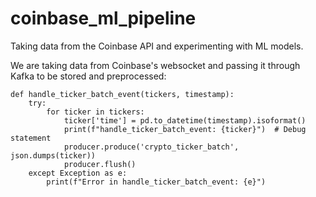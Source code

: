 # coinbase_ml_pipeline
Taking data from the Coinbase API and experimenting with ML models.

We are taking data from Coinbase's websocket and passing it through Kafka to be stored and preprocessed:

```
def handle_ticker_batch_event(tickers, timestamp):
    try:
        for ticker in tickers:
            ticker['time'] = pd.to_datetime(timestamp).isoformat()
            print(f"handle_ticker_batch_event: {ticker}")  # Debug statement
            producer.produce('crypto_ticker_batch', json.dumps(ticker))
            producer.flush()
    except Exception as e:
        print(f"Error in handle_ticker_batch_event: {e}")
```

